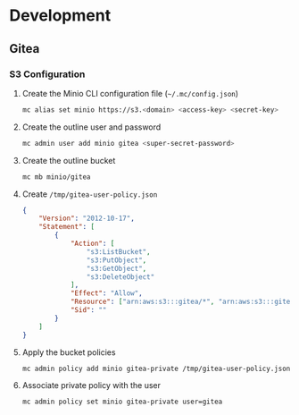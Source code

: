 # Development

## Gitea

### S3 Configuration

1. Create the Minio CLI configuration file (`~/.mc/config.json`)
    ```sh
    mc alias set minio https://s3.<domain> <access-key> <secret-key>
    ```

2. Create the outline user and password
    ```sh
    mc admin user add minio gitea <super-secret-password>
    ```

3. Create the outline bucket
    ```sh
    mc mb minio/gitea
    ```

4. Create `/tmp/gitea-user-policy.json`
    ```json
    {
        "Version": "2012-10-17",
        "Statement": [
            {
                "Action": [
                    "s3:ListBucket",
                    "s3:PutObject",
                    "s3:GetObject",
                    "s3:DeleteObject"
                ],
                "Effect": "Allow",
                "Resource": ["arn:aws:s3:::gitea/*", "arn:aws:s3:::gitea"],
                "Sid": ""
            }
        ]
    }
    ```

5. Apply the bucket policies
    ```sh
    mc admin policy add minio gitea-private /tmp/gitea-user-policy.json
    ```

6. Associate private policy with the user
    ```sh
    mc admin policy set minio gitea-private user=gitea
    ```
